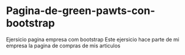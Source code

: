 # Pagina-de-green-pawts-con-bootstrap
Ejersicio pagina empresa com  bootstrap
Este ejersicio hace parte de mi empresa la pagina de compras  de mis articulos 
